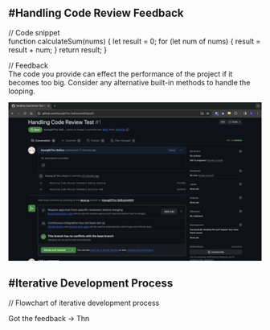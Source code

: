<h2>#Handling Code Review Feedback</h2>

// Code snippet<br>
function calculateSum(nums) {
let result = 0;
for (let num of nums) {
result = result + num;
}
return result;
}

// Feedback<br>
The code you provide can effect the performance of the project if it becomes too big. Consider any alternative built-in methods to handle the looping.

<img src="problem1.png">

<h2>#Iterative Development Process</h2>

// Flowchart of iterative development process<br>

Got the feedback -> Thn
